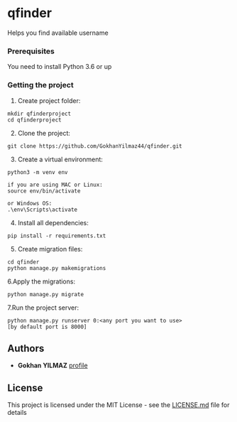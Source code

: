 # qfinder
Helps you find available username

### Prerequisites

You need to install Python 3.6 or up


### Getting the project

1. Create project folder:
```
mkdir qfinderproject
cd qfinderproject
```
2. Clone the project:
```
git clone https://github.com/GokhanYilmaz44/qfinder.git
```
3. Create a virtual environment:
```
python3 -m venv env

if you are using MAC or Linux:
source env/bin/activate

or Windows OS:
.\env\Scripts\activate
```
4. Install all dependencies:
```
pip install -r requirements.txt
```
5. Create migration files:
```
cd qfinder
python manage.py makemigrations
```
6.Apply the migrations:
```
python manage.py migrate
```
7.Run the project server:
```
python manage.py runserver 0:<any port you want to use>
[by default port is 8000]
```

## Authors
* **Gokhan YILMAZ** [profile](https://github.com/GokhanYilmaz44)

## License

This project is licensed under the MIT License - see the [LICENSE.md](LICENSE.md) file for details

